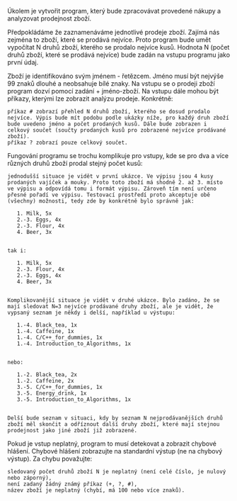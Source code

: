 Úkolem je vytvořit program, který bude zpracovávat provedené nákupy a analyzovat prodejnost zboží.

Předpokládáme že zaznamenáváme jednotlivé prodeje zboží. Zajímá nás zejména to zboží, které se prodává nejvíce. Proto program bude umět vypočítat N druhů zboží, kterého se prodalo nejvíce kusů. Hodnota N (počet druhů zboží, které se prodává nejvíce) bude zadán na vstupu programu jako první údaj.

Zboží je identifikováno svým jménem - řetězcem. Jméno musí být nejvýše 99 znaků dlouhé a neobsahuje bílé znaky. Na vstupu se o prodeji zboží program dozví pomocí zadání + jméno-zboží. Na vstupu dále mohou být příkazy, kterými lze zobrazit analýzu prodeje. Konkrétně:

    příkaz # zobrazí přehled N druhů zboží, kterého se dosud prodalo nejvíce. Výpis bude mít podobu podle ukázky níže, pro každý druh zboží bude uvedeno jméno a počet prodaných kusů. Dále bude zobrazen i celkový součet (součty prodaných kusů pro zobrazené nejvíce prodávané zboží).
    příkaz ? zobrazí pouze celkový součet.

Fungování programu se trochu komplikuje pro vstupy, kde se pro dva a více různých druhů zboží prodal stejný počet kusů:

    jednodušší situace je vidět v první ukázce. Ve výpisu jsou 4 kusy prodaných vajíček a mouky. Proto toto zboží má shodně 2. až 3. místo ve výpisu a odpovídá tomu i formát výpisu. Zároveň tím není určeno přesné pořadí ve výpisu. Testovací prostředí proto akceptuje obě (všechny) možnosti, tedy zde by konkrétně bylo správně jak:

       1. Milk, 5x
       2.-3. Eggs, 4x
       2.-3. Flour, 4x
       4. Beer, 3x
       

    tak i:

       1. Milk, 5x
       2.-3. Flour, 4x
       2.-3. Eggs, 4x
       4. Beer, 3x
       

    Komplikovanější situace je vidět v druhé ukázce. Bylo zadáno, že se mají sledovat N=3 nejvíce prodávané druhy zboží, ale je vidět, že vypsaný seznam je někdy i delší, například u výstupu:

       1.-4. Black_tea, 1x
       1.-4. Caffeine, 1x
       1.-4. C/C++_for_dummies, 1x
       1.-4. Introduction_to_Algorithms, 1x
       

    nebo:

       1.-2. Black_tea, 2x
       1.-2. Caffeine, 2x
       3.-5. C/C++_for_dummies, 1x
       3.-5. Energy_drink, 1x
       3.-5. Introduction_to_Algorithms, 1x
       

    Delší bude seznam v situaci, kdy by seznam N nejprodávanějších druhů zboží měl skončit a odříznout další druhy zboží, které mají stejnou prodejnost jako jiné zboží již zobrazené.

Pokud je vstup neplatný, program to musí detekovat a zobrazit chybové hlášení. Chybové hlášení zobrazujte na standardní výstup (ne na chybový výstup). Za chybu považujte:

    sledovaný počet druhů zboží N je neplatný (není celé číslo, je nulový nebo záporný),
    není zadaný žádný známý příkaz (+, ?, #),
    název zboží je neplatný (chybí, má 100 nebo více znaků).
